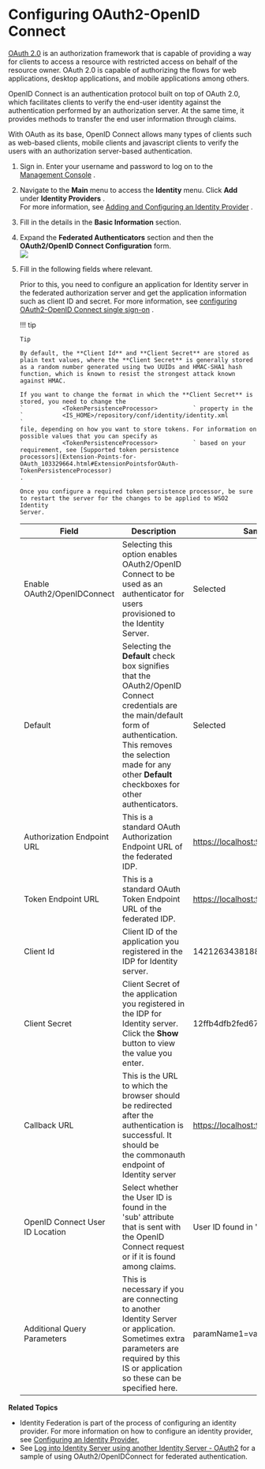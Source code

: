 # Configuring OAuth2-OpenID Connect

[OAuth 2.0](https://oauth.net/2/) is an authorization framework that is
capable of providing a way for clients to access a resource with
restricted access on behalf of the resource owner. OAuth 2.0 is capable
of authorizing the flows for web applications, desktop applications, and
mobile applications among others.

OpenID Connect is an authentication protocol built on top of OAuth 2.0,
which facilitates clients to verify the end-user identity against the
authentication performed by an authorization server. At the same time,
it provides methods to transfer the end user information through claims.

With OAuth as its base, OpenID Connect allows many types of clients such
as web-based clients, mobile clients and javascript clients to verify
the users with an authorization server-based authentication.

1.  Sign in. Enter your username and password to log on to the
    [Management
    Console](https://docs.wso2.com/display/IS540/Getting+Started+with+the+Management+Console)
    .
2.  Navigate to the **Main** menu to access the **Identity** menu. Click
    **Add** under **Identity Providers** .  
    For more information, see [Adding and Configuring an Identity
    Provider](https://docs.wso2.com/display/IS540/Adding+and+Configuring+an+Identity+Provider)
    .
3.  Fill in the details in the **Basic Information** section.
4.  Expand the **Federated Authenticators** section and then the
    **OAuth2/OpenID Connect Configuration** form.  
    ![](attachments/103330970/103330971.png)
5.  Fill in the following fields where relevant.

    Prior to this, you need to configure an application for Identity
    server in the federated authorization server and get the application
    information such as client ID and secret. For more information, see
    [configuring OAuth2-OpenID Connect single
    sign-on](_Configuring_OAuth2-OpenID_Connect_Single-Sign-On_) .

    !!! tip
    
        Tip
    
        By default, the **Client Id** and **Client Secret** are stored as
        plain text values, where the **Client Secret** is generally stored
        as a random number generated using two UUIDs and HMAC-SHA1 hash
        function, which is known to resist the strongest attack known
        against HMAC.
    
        If you want to change the format in which the **Client Secret** is
        stored, you need to change the
        `           <TokenPersistenceProcessor>          ` property in the
        `           <IS_HOME>/repository/conf/identity/identity.xml          `
        file, depending on how you want to store tokens. For information on
        possible values that you can specify as
        `           <TokenPersistenceProcessor>          ` based on your
        requirement, see [Supported token persistence
        processors](Extension-Points-for-OAuth_103329664.html#ExtensionPointsforOAuth-TokenPersistenceProcessor)
        .
    
        Once you configure a required token persistence processor, be sure
        to restart the server for the changes to be applied to WSO2 Identity
        Server.
    

    | Field                           | Description                                                                                                                                                                                                                          | Sample value                               |
    |---------------------------------|--------------------------------------------------------------------------------------------------------------------------------------------------------------------------------------------------------------------------------------|--------------------------------------------|
    | Enable OAuth2/OpenIDConnect     | Selecting this option enables OAuth2/OpenID Connect to be used as an authenticator for users provisioned to the Identity Server.                                                                                                     | Selected                                   |
    | Default                         | Selecting the **Default** check box signifies that the OAuth2/OpenID Connect credentials are the main/default form of authentication. This removes the selection made for any other **Default** checkboxes for other authenticators. | Selected                                   |
    | Authorization Endpoint URL      | This is a standard OAuth Authorization Endpoint URL of the federated IDP.                                                                                                                                                            | <https://localhost:9443/oauth2/authorize/> |
    | Token Endpoint URL              | This is a standard OAuth Token Endpoint URL of the federated IDP.                                                                                                                                                                    | <https://localhost:9443/oauth2/token/>     |
    | Client Id                       | Client ID of the application you registered in the IDP for Identity server.                                                                                                                                                          | 1421263438188909                           |
    | Client Secret                   | Client Secret of the application you registered in the IDP for Identity server. Click the **Show** button to view the value you enter.                                                                                               | 12ffb4dfb2fed67a00846b42126991f8           |
    | Callback URL                    | This is the URL to which the browser should be redirected after the authentication is successful. It should be the commonauth endpoint of Identity server                                                                            | <https://localhost:9443/commonauth>        |
    | OpenID Connect User ID Location | Select whether the User ID is found in the 'sub' attribute that is sent with the OpenID Connect request or if it is found among claims.                                                                                              | User ID found in 'sub' attribute           |
    | Additional Query Parameters     | This is necessary if you are connecting to another Identity Server or application. Sometimes extra parameters are required by this IS or application so these can be specified here.                                                 | paramName1=value1                          |

**Related Topics**

-   Identity Federation is part of the process of configuring an
    identity provider. For more information on how to configure an
    identity provider, see [Configuring an Identity
    Provider.](https://docs.wso2.com/display/IS510/Configuring+an+Identity+Provider)
-   See [Log into Identity Server using another Identity Server -
    OAuth2](_Login_to_Identity_Server_using_another_Identity_Server_-_OAuth2_)
    for a sample of using OAuth2/OpenIDConnect for federated
    authentication.
